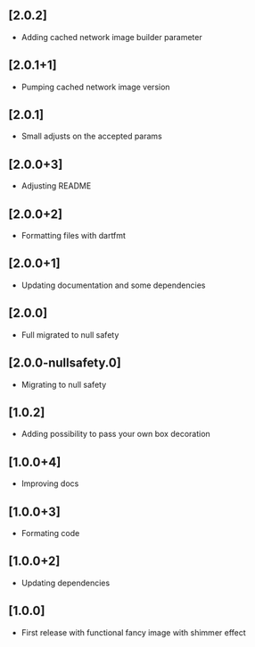 ## [2.0.2]
- Adding cached network image builder parameter

## [2.0.1+1]
- Pumping cached network image version

## [2.0.1]
- Small adjusts on the accepted params

## [2.0.0+3]
- Adjusting README

## [2.0.0+2]
- Formatting files with dartfmt

## [2.0.0+1]
- Updating documentation and some dependencies

## [2.0.0]
- Full migrated to null safety

## [2.0.0-nullsafety.0]
- Migrating to null safety

## [1.0.2]
- Adding possibility to pass your own box decoration

## [1.0.0+4]
- Improving docs

## [1.0.0+3]
- Formating code

## [1.0.0+2]
- Updating dependencies

## [1.0.0]

- First release with functional fancy image with shimmer effect